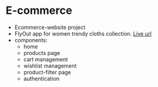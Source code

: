 # E-commerce
- Ecommerce-website project
- FlyOut app for women trendy cloths collection.
[Live url](https://flyout.netlify.app/)
- components:
   - home
  - products page
  - cart management
  - wishlist management
  - product-filter page
  - authentication
